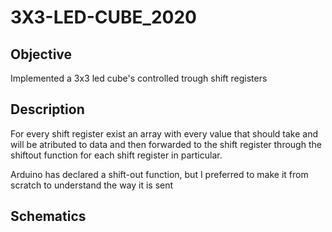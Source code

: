 # 3X3-LED-CUBE_2020
## Objective
Implemented a 3x3 led cube's controlled trough shift registers

## Description

For every shift register exist an array with every value that should take and will be atributed to data and then forwarded to the shift register through the shiftout function for each shift register in particular.

Arduino has declared a shift-out function, but I preferred to make it from scratch to understand the way it is sent 

## Schematics
